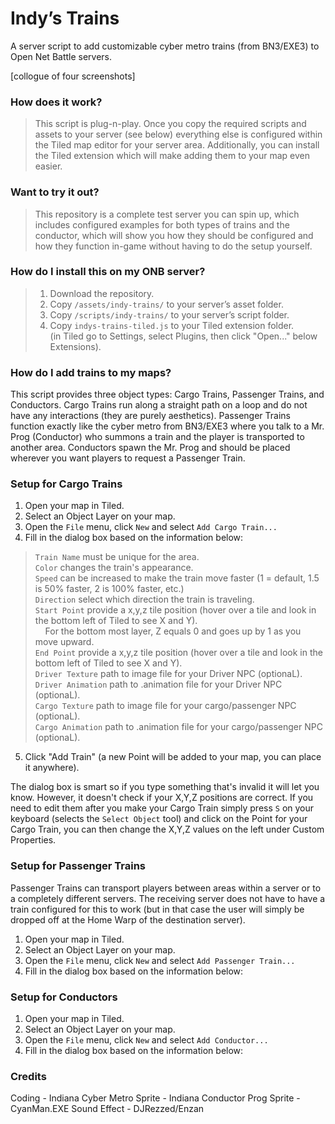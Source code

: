 # Indy’s Trains

A server script to add customizable cyber metro trains (from BN3/EXE3) to Open Net Battle servers. 

[collogue of four screenshots]


<h3>How does it work?</h3>

> This script is plug-n-play. Once you copy the required scripts and assets to your server (see below) everything else is configured within the Tiled map editor for your server area. Additionally, you can install the Tiled extension which will make adding them to your map even easier. 




### Want to try it out? 

> This repository is a complete test server you can spin up, which includes configured examples for both types of trains and the conductor, which will show you how they should be configured and how they function in-game without having to do the setup yourself. 

### How do I install this on my ONB server? 

> 1. Download the repository. 
> 2. Copy `/assets/indy-trains/` to your server’s asset folder. 
> 3. Copy `/scripts/indy-trains/` to your server’s script folder. 
> 4. Copy `indys-trains-tiled.js` to your Tiled extension folder.
> <br> (in Tiled go to Settings, select Plugins, then click "Open..." below Extensions). 

### How do I add trains to my maps? 

This script provides three object types: Cargo Trains, Passenger Trains, and Conductors. Cargo Trains run along a straight path on a loop and do not have any interactions (they are purely aesthetics). Passenger Trains function exactly like the cyber metro from BN3/EXE3 where you talk to a Mr. Prog (Conductor) who summons a train and the player is transported to another area. Conductors spawn the Mr. Prog and should be placed wherever you want players to request a Passenger Train. 

### Setup for Cargo Trains

   1. Open your map in Tiled.
   2. Select an Object Layer on your map. 
   3. Open the `File` menu, click `New` and select `Add Cargo Train...`
   4. Fill in the dialog box based on the information below:
 > `Train Name` must be unique for the area.<br>
> `Color` changes the train's appearance.<br>
> `Speed` can be increased to make the train move faster (1 = default, 1.5 is 50% faster, 2 is 100% faster, etc.) <br>
> `Direction` select which direction the train is traveling.<br>
> `Start Point` provide a x,y,z tile position (hover over a tile and look in the bottom left of Tiled to see X and Y).<br>
>  &nbsp; &nbsp; For the bottom most layer, Z equals 0 and goes up by 1 as you move upward.<br>
> `End Point` provide a x,y,z tile position (hover over a tile and look in the bottom left of Tiled to see X and Y).<br>
> `Driver Texture` path to image file for your Driver NPC (optionaL). <br>
> `Driver Animation` path to .animation file for your Driver NPC (optionaL). <br>
> `Cargo Texture` path to image file for your cargo/passenger NPC (optionaL). <br>
> `Cargo Animation` path to .animation file for your cargo/passenger NPC (optionaL).

  5. Click "Add Train" (a new Point will be added to your map, you can place it anywhere). 

The dialog box is smart so if you type something that's invalid it will let you know. However, it doesn't check if your X,Y,Z positions are correct. If you need to edit them after you make your Cargo Train simply press `S` on your keyboard (selects the `Select Object` tool) and click on the Point for your Cargo Train, you can then change the X,Y,Z values on the left under Custom Properties. 

### Setup for Passenger Trains

Passenger Trains can transport players between areas within a server or to a completely different servers. The receiving server does not have to have a train configured for this to work (but in that case the user will simply be dropped off at the Home Warp of the destination server). 

   1. Open your map in Tiled.
   2. Select an Object Layer on your map. 
   3. Open the `File` menu, click `New` and select `Add Passenger Train...`
   4. Fill in the dialog box based on the information below:

### Setup for Conductors

   1. Open your map in Tiled.
   2. Select an Object Layer on your map. 
   3. Open the `File` menu, click `New` and select `Add Conductor...`
   4. Fill in the dialog box based on the information below:

### Credits

Coding - Indiana
Cyber Metro Sprite - Indiana
Conductor Prog Sprite - CyanMan.EXE
Sound Effect - DJRezzed/Enzan
